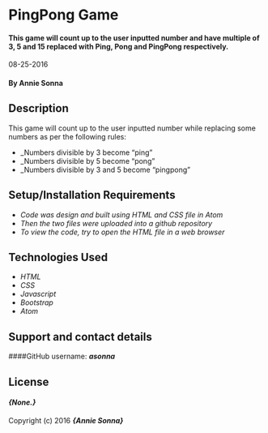 # PingPong Game
#### This game will count up to the user inputted number and have multiple of 3, 5 and 15 replaced with Ping, Pong and PingPong respectively.
08-25-2016

#### By **Annie Sonna**

## Description
This game will count up to the user inputted number while replacing some numbers as per the following rules:
* _Numbers divisible by 3 become “ping” 
* _Numbers divisible by 5 become “pong” 
* _Numbers divisible by 3 and 5 become “pingpong”

## Setup/Installation Requirements
* _Code was design and built using HTML and CSS file in Atom_
* _Then the two files were uploaded into a github repository_
* _To view the code, try to open the HTML file in a web browser_ 

## Technologies Used
* _HTML_
* _CSS_
* _Javascript_
* _Bootstrap_
* _Atom_

## Support and contact details

####GitHub username: _**asonna**_

## License

#### *{None.}*

Copyright (c) 2016 **_{Annie Sonna}_**
